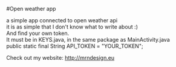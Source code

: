 #Open weather app

a simple app connected to open weather api<br>
it is as simple that I don't know what to write about :)<br>
And find your own token.<br>
It must be in  KEYS.java, in the same package as MainActivity.java<br>
public static final String API_TOKEN = "YOUR_TOKEN";<br>

Check out my  website: http://mrndesign.eu<br>

